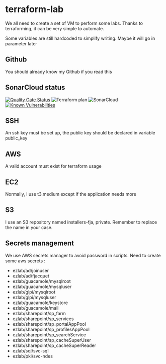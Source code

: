 # terraform-lab

We all need to create a set of VM to perform some labs. Thanks to terraforming, it can be very simple to automate.

Some variables are still hardcoded to simplify writing. Maybe it will go in parameter later

## Github

You should already know my Github if you read this

## SonarCloud status

[![Quality Gate Status](https://sonarcloud.io/api/project_badges/measure?project=fjacquet_terraform-lab&metric=alert_status)](https://sonarcloud.io/dashboard?id=fjacquet_terraform-lab)
![Terraform plan](https://github.com/fjacquet/terraform-lab/actions/workflows/terraform.yml/badge.svg)
![SonarCloud](https://github.com/fjacquet/terraform-lab/actions/workflows/build.yml/badge.svg)
[![Known Vulnerabilities](https://snyk.io/test/github/fjacquet/terraform-lab/badge.svg)](https://snyk.io/test/github/fjacquet/terraform-lab)
## SSH

An ssh key must be set up, the public key should be declared in variable public_key

## AWS

A valid account must exist for terraform usage

## EC2

Normally, I use t3.medium except if the application needs more

## S3

I use an S3 repository named installers-fja, private. Remember to replace the name in your case.

## Secrets management

We use AWS secrets manager to avoid password in scripts.
Need to create some aws secrets :

* ezlab/ad/joinuser
* ezlab/ad/fjacquet
* ezlab/guacamole/mysqlroot
* ezlab/guacamole/mysqluser
* ezlab/glpi/mysqlroot
* ezlab/glpi/mysqluser
* ezlab/guacamole/keystore
* ezlab/guacamole/mail
* ezlab/sharepoint/sp_farm
* ezlab/sharepoint/sp_services
* ezlab/sharepoint/sp_portalAppPool
* ezlab/sharepoint/sp_profilesAppPool
* ezlab/sharepoint/sp_searchService
* ezlab/sharepoint/sp_cacheSuperUser
* ezlab/sharepoint/sp_cacheSuperReader
* ezlab/sql/svc-sql
* ezlab/pki/svc-ndes
